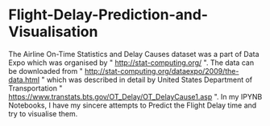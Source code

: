 # Flight-Delay-Prediction-and-Visualisation

The Airline On-Time Statistics and Delay Causes dataset was a part of Data Expo which was organised by " http://stat-computing.org/ ". The data can be downloaded from " http://stat-computing.org/dataexpo/2009/the-data.html " which was described in detail by United States Department of Transportation " https://www.transtats.bts.gov/OT_Delay/OT_DelayCause1.asp ". In my IPYNB Notebooks, I have my sincere attempts to Predict the Flight Delay time and try to visualise them. 
